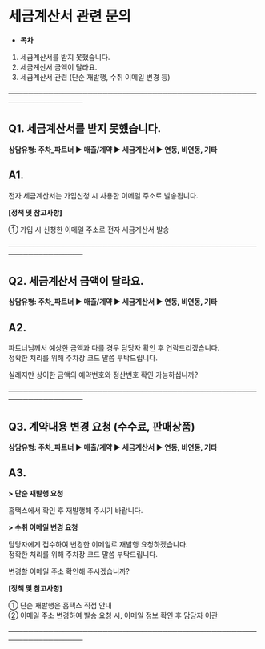 # 세금계산서 관련 문의

* **목차**

1. 세금계산서를 받지 못했습니다.
2. 세금계산서 금액이 달라요.
3. 세금계산서 관련 (단순 재발행, 수취 이메일 변경 등)

─────────────────────────────────────────────────────────────────

**Q1.** **세금계산서를 받지 못했습니다.**
----------------------------

**상담유형: 주차\_파트너 ▶ 매출/계약 ▶ 세금계산서 ▶ 연동, 비연동, 기타**

**A1.**
-------

전자 세금계산서는 가입신청 시 사용한 이메일 주소로 발송됩니다.

**[정책 및 참고사항]**

① 가입 시 신청한 이메일 주소로 전자 세금계산서 발송

─────────────────────────────────────────────────────────────────

**Q2. 세금계산서 금액이 달라요.**
----------------------

**상담유형: 주차\_파트너 ▶ 매출/계약 ▶ 세금계산서 ▶ 연동, 비연동, 기타**

**A2.**
-------

파트너님께서 예상한 금액과 다를 경우 담당자 확인 후 연락드리겠습니다.  
정확한 처리를 위해 주차장 코드 말씀 부탁드립니다.

실례지만 상이한 금액의 예약번호와 정산번호 확인 가능하십니까?

─────────────────────────────────────────────────────────────────

**Q3. 계약내용 변경 요청 (수수료, 판매상품)**
------------------------------

**상담유형: 주차\_파트너 ▶ 매출/계약 ▶ 세금계산서 ▶ 연동, 비연동, 기타**

**A3.**
-------

**> 단순 재발행 요청**

홈택스에서 확인 후 재발행해 주시기 바랍니다.

**> 수취 이메일 변경 요청**

담당자에게 접수하여 변경한 이메일로 재발행 요청하겠습니다.   
정확한 처리를 위해 주차장 코드 말씀 부탁드립니다.

변경할 이메일 주소 확인해 주시겠습니까?

**[정책 및 참고사항]**

① 단순 재발행은 홈택스 직접 안내  
② 이메일 주소 변경하여 발송 요청 시, 이메일 정보 확인 후 담당자 이관

─────────────────────────────────────────────────────────────────